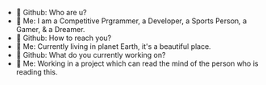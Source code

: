 - 👀 Github: Who are u?
- 👋 Me: I am a Competitive Prgrammer, a Developer, a Sports Person, a Gamer, & a Dreamer.
- 👀 Github: How to reach you?
- 👋 Me: Currently living in planet Earth, it's a beautiful place.
- 👀 Github: What do you currently working on?
- 👋 Me: Working in a project which can read the mind of the person who is reading this.
